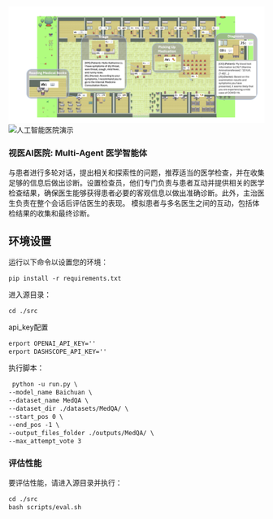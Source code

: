 
![人工智能医院演示](assets/demo.png)
![人工智能医院演示](assets/collaboration_framework_zh.png)
### 视医AI医院: Multi-Agent 医学智能体
与患者进行多轮对话，提出相关和探索性的问题，推荐适当的医学检查，并在收集足够的信息后做出诊断。设置检查员，他们专门负责与患者互动并提供相关的医学检查结果，确保医生能够获得患者必要的客观信息以做出准确诊断。此外，主治医生负责在整个会话后评估医生的表现。
模拟患者与多名医生之间的互动，包括体检结果的收集和最终诊断。
## 环境设置
运行以下命令以设置您的环境：
```
pip install -r requirements.txt
```


进入源目录：
```
cd ./src
```
api_key配置
```
erport OPENAI_API_KEY=''
erport DASHSCOPE_API_KEY=''
```

执行脚本：
```
 python -u run.py \
--model_name Baichuan \
--dataset_name MedQA \
--dataset_dir ./datasets/MedQA/ \
--start_pos 0 \
--end_pos -1 \
--output_files_folder ./outputs/MedQA/ \
--max_attempt_vote 3
```

### 评估性能
要评估性能，请进入源目录并执行：
```
cd ./src
bash scripts/eval.sh
```
